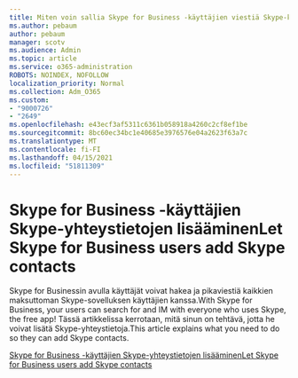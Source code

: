 ```yaml
---
title: Miten voin sallia Skype for Business -käyttäjien viestiä Skype-käyttäjien kanssa?
ms.author: pebaum
author: pebaum
manager: scotv
ms.audience: Admin
ms.topic: article
ms.service: o365-administration
ROBOTS: NOINDEX, NOFOLLOW
localization_priority: Normal
ms.collection: Adm_O365
ms.custom:
- "9000726"
- "2649"
ms.openlocfilehash: e43ecf3af5311c6361b058918a4260c2cf8ef1be
ms.sourcegitcommit: 8bc60ec34bc1e40685e3976576e04a2623f63a7c
ms.translationtype: MT
ms.contentlocale: fi-FI
ms.lasthandoff: 04/15/2021
ms.locfileid: "51811309"
---
```

# <a name="let-skype-for-business-users-add-skype-contacts"></a><span data-ttu-id="de5ae-102">Skype for Business -käyttäjien Skype-yhteystietojen lisääminen</span><span class="sxs-lookup"><span data-stu-id="de5ae-102">Let Skype for Business users add Skype contacts</span></span>

<span data-ttu-id="de5ae-103">Skype for Businessin avulla käyttäjät voivat hakea ja pikaviestiä kaikkien maksuttoman Skype-sovelluksen käyttäjien kanssa.</span><span class="sxs-lookup"><span data-stu-id="de5ae-103">With Skype for Business, your users can search for and IM with everyone who uses Skype, the free app!</span></span> <span data-ttu-id="de5ae-104">Tässä artikkelissa kerrotaan, mitä sinun on tehtävä, jotta he voivat lisätä Skype-yhteystietoja.</span><span class="sxs-lookup"><span data-stu-id="de5ae-104">This article explains what you need to do so they can add Skype contacts.</span></span>

[<span data-ttu-id="de5ae-105">Skype for Business -käyttäjien Skype-yhteystietojen lisääminen</span><span class="sxs-lookup"><span data-stu-id="de5ae-105">Let Skype for Business users add Skype contacts</span></span>](https://docs.microsoft.com/skypeforbusiness/set-up-skype-for-business-online/let-skype-for-business-users-add-skype-contacts)